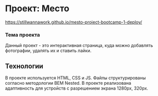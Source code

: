 # Проект: Место
https://stillwannawork.github.io/mesto-project-bootcamp-1-deploy/

### Тема проекта
Данный проект - это интерактивная страница, куда можно добавлять фотографии, удалять их и ставить лайки.

## Технологии

В проекте используется HTML, CSS и JS. Файлы структурированы согласно методологии BEM Nested. В проекте реализована адаптивность для устройств с разрешением экрана 1280px, 320px.